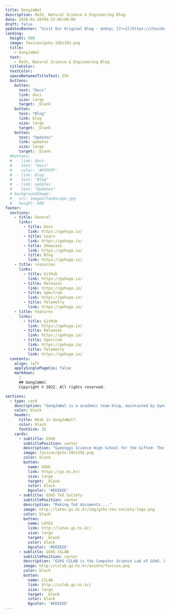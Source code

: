 ```yaml
---
title: GongJaWal
description: Math, Natural Science & Engineering Blog
date: 2020-01-26T04:15:05+09:00
draft: false
updatesBanner: "Visit Our Original Blog - &nbsp; [2!=2](https://chocobear.tistory.com/) &nbsp; Chocobear!"
landing:
  height: 500
  image: favicon/gshs-192x192.png
  title:
    - GongJaWal
  text:
    - Math, Natural Science & Engineering Blog
  titleColor:
  textColor:
  spaceBetweenTitleText: 25k
  buttons:
    button: 
      text: "Docs"
      link: docs
      size: large
      target: _blank
    button: 
      text: "Blog"
      link: blog
      size: large
      target: _blank
    button: 
      text: "Updates"
      link: updates
      size: large
      target: _blank
  #buttons:
  #  - link: docs
  #    text: "Docs"
  #    color: '#FFFFFF'
  #  - link: blog
  #    text: "Blog"
  #  - link: updates
  #    text: "Updates"
  # backgroundImage: 
  #   src: images/landscape.jpg
  #   height: 600
footer:
  sections:
    - title: General
      links:
        - title: Docs
          link: https://gohugo.io/
        - title: Learn
          link: https://gohugo.io/
        - title: Showcase
          link: https://gohugo.io/
        - title: Blog
          link: https://gohugo.io/
    - title: resources
      links:
        - title: GitHub
          link: https://gohugo.io/
        - title: Releases
          link: https://gohugo.io/
        - title: Spectrum
          link: https://gohugo.io/
        - title: Telemetry
          link: https://gohugo.io/
    - title: Features
      links:
        - title: GitHub
          link: https://gohugo.io/
        - title: Releases
          link: https://gohugo.io/
        - title: Spectrum
          link: https://gohugo.io/
        - title: Telemetry
          link: https://gohugo.io/
  contents: 
    align: left
    applySinglePageCss: false
    markdown:
      |
      ## GongJaWal
      Copyright © 2022. All rights reserved.

sections:
  - type: card
    description: "GongJaWal is a academic team blog, maintained by Gyeonggi Science High School Students (37th)"
    color: black
    header: 
      title: What is GongJaWal?
      color: black
      fontSize: 32
    cards:
      - subtitle: GSHS
        subtitlePosition: center
        description: "Gyeonggi Science High School for the Gifted: The First, The Best"
        image: favicon/gshs-192x192.png
        color: black
        button: 
          name: GSHS
          link: https://gs.hs.kr/
          size: large
          target: _blank
          color: black
          bgcolor: '#EEEEEE'
      - subtitle: GSHS TeX Society
        subtitlePosition: center
        description: "Making TeX documents...."
        image: http://latex.gs.hs.kr/img/gshs-tex-society-logo.png
        color: black
        button: 
          name: LATEX
          link: http://latex.gs.hs.kr/
          size: large
          target: _blank
          color: black
          bgcolor: '#EEEEEE'
      - subtitle: GSHS CSLAB
        subtitlePosition: center
        description: "GSHS CSLAB is the Computer Science Lab of GSHS. Expensive Servers!!"
        image: http://cslab.gs.hs.kr/assets/favicon.png
        color: black
        button: 
          name: CSLAB
          link: http://cslab.gs.hs.kr/
          size: large
          target: _blank
          color: black
          bgcolor: '#EEEEEE'
---
```

